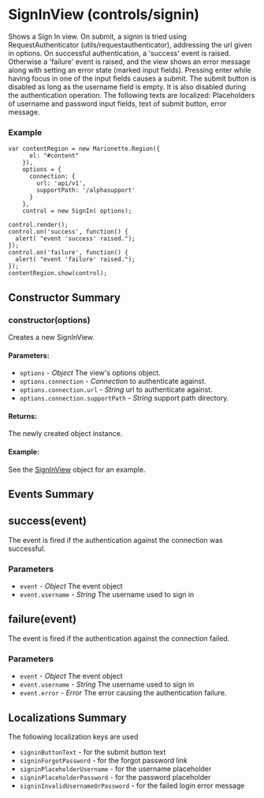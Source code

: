 # SignInView (controls/signin)

  Shows a Sign In view. On submit, a signin is tried using
  RequestAuthenticator (utils/requestauthenticator), addressing the url given in options. On
  successful authentication, a 'success' event is raised. Otherwise a 'failure' event is raised,
  and the view shows an error message along with setting an error state (marked input fields).
  Pressing enter while having focus in one of the input fields causes a submit. The submit button
   is disabled as long as the username field is empty. It is also disabled during
   the authentication operation.
   The following texts are localized: Placeholders of username and password input fields, text of
   submit button, error message.


### Example

    var contentRegion = new Marionette.Region({
          el: "#content"
        }),
        options = {
          connection: {
            url: 'api/v1',
            supportPath: '/alphasupport'
          }
        },
        control = new SignIn( options);

    control.render();
    control.on('success', function() {
      alert( "event 'success' raised.");
    });
    control.on('failure', function() {
      alert( "event 'failure' raised.");
    });
    contentRegion.show(control);

## Constructor Summary

### constructor(options)

  Creates a new SignInView.

#### Parameters:
* `options` - *Object* The view's options object.
* `options.connection` - *Connection* to authenticate against.
* `options.connection.url` - *String* url to authenticate against.
* `options.connection.supportPath` - *String* support path directory.

#### Returns:

  The newly created object instance.

#### Example:

  See the [SignInView](#) object for an example.

## Events Summary

## success(event)

The event is fired if the authentication against the connection was successful.

### Parameters
* `event` - *Object* The event object
* `event.username` - *String* The username used to sign in

## failure(event)

The event is fired if the authentication against the connection failed.

### Parameters
* `event` - *Object* The event object
* `event.username` - *String* The username used to sign in
* `event.error` - *Error* The error causing the authentication failure.

## Localizations Summary

The following localization keys are used

* `signinButtonText` -  for the submit button text
* `signinForgotPassword` - for the forgot password link
* `signinPlaceholderUsername` - for the username placeholder
* `signinPlaceholderPassword` - for the password placeholder
* `signinInvalidUsernameOrPassword` - for the failed login error message


